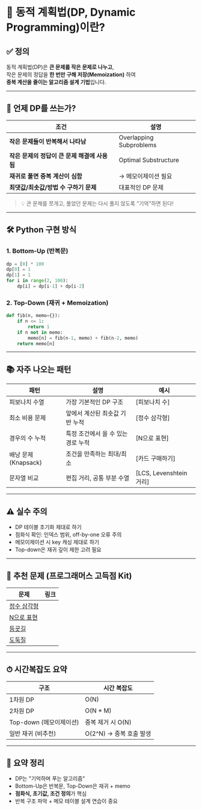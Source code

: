 
# 📐 동적 계획법(DP, Dynamic Programming)이란?

## ✅ 정의
동적 계획법(DP)은 **큰 문제를 작은 문제로 나누고**,  
작은 문제의 정답을 **한 번만 구해 저장(Memoization)** 하여  
**중복 계산을 줄이는 알고리즘 설계 기법**입니다.

---

## 🧠 언제 DP를 쓰는가?

| 조건 | 설명 |
|------|------|
| **작은 문제들이 반복해서 나타남** | Overlapping Subproblems |
| **작은 문제의 정답이 큰 문제 해결에 사용됨** | Optimal Substructure |
| **재귀로 풀면 중복 계산이 심함** | → 메모이제이션 필요 |
| **최댓값/최솟값/방법 수 구하기 문제** | 대표적인 DP 문제

> 💡 큰 문제를 쪼개고, 풀었던 문제는 다시 풀지 않도록 "기억"하면 된다!

---

## 🛠 Python 구현 방식

### 1. Bottom-Up (반복문)
```python
dp = [0] * 100
dp[0] = 1
dp[1] = 1
for i in range(2, 100):
    dp[i] = dp[i-1] + dp[i-2]
```

### 2. Top-Down (재귀 + Memoization)
```python
def fib(n, memo={}):
    if n <= 1:
        return 1
    if n not in memo:
        memo[n] = fib(n-1, memo) + fib(n-2, memo)
    return memo[n]
```

---

## 📚 자주 나오는 패턴

| 패턴 | 설명 | 예시 |
|------|------|------|
| 피보나치 수열 | 가장 기본적인 DP 구조 | [피보나치 수] |
| 최소 비용 문제 | 앞에서 계산된 최솟값 기반 누적 | [정수 삼각형] |
| 경우의 수 누적 | 특정 조건에서 올 수 있는 경로 누적 | [N으로 표현] |
| 배낭 문제 (Knapsack) | 조건을 만족하는 최대/최소 | [카드 구매하기] |
| 문자열 비교 | 편집 거리, 공통 부분 수열 | [LCS, Levenshtein 거리] |

---

## ⚠️ 실수 주의

- DP 테이블 초기화 제대로 하기
- 점화식 확인: 인덱스 범위, off-by-one 오류 주의
- 메모이제이션 시 key 캐싱 제대로 하기
- Top-down은 재귀 깊이 제한 고려 필요

---

## 📌 추천 문제 (프로그래머스 고득점 Kit)

| 문제 | 링크 |
|------|------|
| [정수 삼각형](https://school.programmers.co.kr/learn/courses/30/lessons/43105) |
| [N으로 표현](https://school.programmers.co.kr/learn/courses/30/lessons/42895) |
| [등굣길](https://school.programmers.co.kr/learn/courses/30/lessons/42898) |
| [도둑질](https://school.programmers.co.kr/learn/courses/30/lessons/42897) |

---

## ⏱ 시간복잡도 요약

| 구조 | 시간 복잡도 |
|------|---------------|
| 1차원 DP | O(N) |
| 2차원 DP | O(N * M) |
| Top-down (메모이제이션) | 중복 제거 시 O(N) |
| 일반 재귀 (비추천) | O(2^N) → 중복 호출 발생

---

## 🧭 요약 정리

- DP는 "기억하며 푸는 알고리즘"
- Bottom-Up은 반복문, Top-Down은 재귀 + memo
- **점화식, 초기값, 조건 정의**가 핵심
- 반복 구조 파악 + 메모 테이블 설계 연습이 중요
